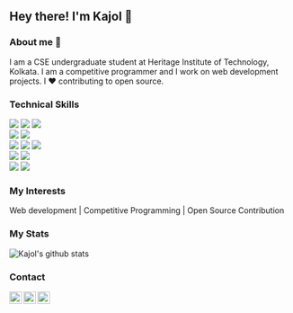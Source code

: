 ## Hey there! I'm Kajol 👋

### About me 👩

I am a CSE undergraduate student at Heritage Institute of Technology, Kolkata. I am a competitive programmer and I work on web development projects. I ❤ contributing to open source.



### Technical Skills
<img src="https://img.shields.io/badge/-Angular-%23cc0000"> <img src="https://img.shields.io/badge/-NodeJS-black"> <img src="https://img.shields.io/badge/-MongoDB-yellow"> <br />
<img src="https://img.shields.io/badge/-C%20&%20C++-659ad2?style=flat&logo=c%2B%2B&logoColor=ffffff"> <img src="https://img.shields.io/badge/-Python%203-black?style=flat&logo=python&logoColor=white"> <br />
<img src = "https://img.shields.io/badge/-HTML5-E34F26?style=flat&logo=html5&logoColor=white"> <img src = "https://img.shields.io/badge/-CSS3-1572B6?style=flat&logo=css3&logoColor=white"> 
<img src="https://img.shields.io/badge/-Bootstrap-563D7C?style=flat&logo=bootstrap&logoColor=white"> <br />
<img src="https://img.shields.io/badge/-django-black?style=flat&logo=django"> <img src="https://img.shields.io/badge/-Firebase-black?style=flat&logo=Firebase">  <br />
<img src="https://img.shields.io/badge/-Problem%20Solving-ffa804?style=flat"> <img src="https://img.shields.io/badge/-Database%20Management-4d008f?style=flat"> <br />

### My Interests

Web development | Competitive Programming | Open Source Contribution


### My Stats

![Kajol's github stats](https://github-readme-stats.vercel.app/api?username=Kajol-Kumari&count_private=true&show_icons=true&theme=radical)



### Contact

<a href="https://www.linkedin.com/in/kajol-kumari-73245b166/">
  <img align="left" alt="Kajol Kuamri|Linkedin" width="22px" src="https://cdn.jsdelivr.net/npm/simple-icons@v3/icons/linkedin.svg" />
</a>
<a href="https://twitter.com/Kajol74266398">
  <img align="left" alt="Kajol Kumari| Twitter" width="22px" src="https://cdn.jsdelivr.net/npm/simple-icons@v3/icons/twitter.svg" />
</a>
<a href="mailto:kajolkumarisingh222@gmail.com">
  <img align="left" alt="Kajol Kumari| Gmaiil" width="22px" src="https://cdn.jsdelivr.net/npm/simple-icons@v3/icons/gmail.svg" />
</a>
